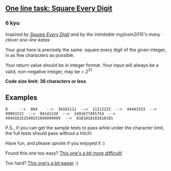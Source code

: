 <h2><a href=https://www.codewars.com/kata/5acd142a2ec8c48521000104/train/javascript target="_blank">One line task: Square Every Digit</a></h2><h3>6 kyu</h3><p><em>Inspired by <a href="https://www.codewars.com/kata/square-every-digit" data-turbolinks="false" target="_blank">Square Every Digit</a> and by the inimitable myjinxin2015's many clever one-line katas</em></p><p>Your goal here is precisely the same: square every digit of the given integer, in as few characters as possible.</p><p>Your return value should be in integer format. Your input will always be a valid, non-negative integer, may be &gt; 2<sup>31</sup></p><p><strong>Code size limit: 36 characters or less</strong></p><h2 id="examples">Examples</h2><pre><code class="language-javascript"><span class="cm-number">0</span>     <span class="cm-operator">--&gt;</span>  <span class="cm-number">0</span><span class="cm-number">64</span>    <span class="cm-operator">--&gt;</span>  <span class="cm-number">3616</span><span class="cm-number">1111</span>  <span class="cm-operator">--&gt;</span>  <span class="cm-number">1111</span><span class="cm-number">2222</span>  <span class="cm-operator">--&gt;</span>  <span class="cm-number">4444</span><span class="cm-number">3333</span>  <span class="cm-operator">--&gt;</span>  <span class="cm-number">9999</span><span class="cm-number">3212</span>  <span class="cm-operator">--&gt;</span>  <span class="cm-number">9414</span><span class="cm-number">1234</span>  <span class="cm-operator">--&gt;</span>  <span class="cm-number">14916</span><span class="cm-number">77455754</span>  <span class="cm-operator">--&gt;</span>  <span class="cm-number">4949162525492516</span><span class="cm-number">99999999</span>  <span class="cm-operator">--&gt;</span>  <span class="cm-number">8181818181818181</span></code></pre><p>P.S., if you can get the sample tests to pass while under the character limit, the full tests should pass without a hitch!</p><p>Have fun, and please upvote if you enjoyed it :)</p><p>Found this one too easy?  <a href="https://www.codewars.com/kata/5a905291fd57772be0000039%22%3E" data-turbolinks="false" target="_blank">This one's a bit more difficult!</a></p><p>Too hard? <a href="https://www.codewars.com/kata/one-line-task-square-a-number-without-star-plus-or-math-dot-pow" data-turbolinks="false" target="_blank">This one's a bit easier</a> :)</p>